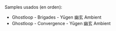 Samples usados (en orden):
- Ghostloop - Brigades - Yūgen 幽玄 Ambient
- Ghostloop - Convergence - Yūgen 幽玄 Ambient
